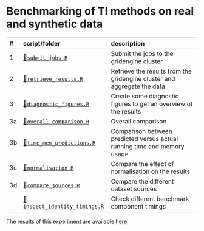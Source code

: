 
# Benchmarking of TI methods on real and synthetic data

| \# | script/folder                                               | description                                                              |
| :- | :---------------------------------------------------------- | :----------------------------------------------------------------------- |
| 1  | [📄`submit_jobs.R`](1-submit_jobs.R)                         | Submit the jobs to the gridengine cluster                                |
| 2  | [📄`retrieve_results.R`](2-retrieve_results.R)               | Retrieve the results from the gridengine cluster and aggregate the data  |
| 3  | [📄`diagnostic_figures.R`](3-diagnostic_figures.R)           | Create some diagnostic figures to get an overview of the results         |
| 3a | [📄`overall_comparison.R`](3a-overall_comparison.R)          | Overall comparison                                                       |
| 3b | [📄`time_mem_predictions.R`](3b-time_mem_predictions.R)      | Comparison between predicted versus actual running time and memory usage |
| 3c | [📄`normalisation.R`](3c-normalisation.R)                    | Compare the effect of normalisation on the results                       |
| 3d | [📄`compare_sources.R`](3d-compare_sources.R)                | Compare the different dataset sources                                    |
|    | [📄`inspect_identity_timings.R`](inspect_identity_timings.R) | Check different benchmark component timings                              |

The results of this experiment are available
[here](https://github.com/dynverse/dynbenchmark_results/tree/master/06-benchmark).

